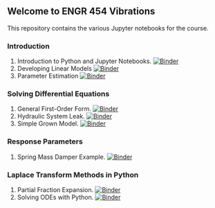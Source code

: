## Welcome to ENGR 454 Vibrations
This repository contains the various Jupyter notebooks for the course.

### Introduction
1. Introduction to Python and Jupyter Notebooks. [![Binder](https://mybinder.org/badge_logo.svg)](https://mybinder.org/v2/gh/drfridline/ENGR454-Vibrations/master?filepath=PythonIntroduction.ipynb)
2. Developing Linear Models [![Binder](https://mybinder.org/badge_logo.svg)](https://mybinder.org/v2/gh/drfridline/ENGR454-Vibrations/master?filepath=CantileverBeamDeflectionModel.ipynb)
3. Parameter Estimation [![Binder](https://mybinder.org/badge_logo.svg)](https://mybinder.org/v2/gh/drfridline/ENGR454-Vibrations/master?filepath=CurveFitting.ipynb)

### Solving Differential Equations
1. General First-Order Form. [![Binder](https://mybinder.org/badge_logo.svg)](https://mybinder.org/v2/gh/drfridline/ENGR454-Vibrations/master?filepath=GeneralFirstOrderForm.ipynb)
2. Hydraulic System Leak. [![Binder](https://mybinder.org/badge_logo.svg)](https://mybinder.org/v2/gh/drfridline/ENGR454-Vibrations/master?filepath=HydraulicSystemLeak.ipynb)
3. Simple Grown Model. [![Binder](https://mybinder.org/badge_logo.svg)](https://mybinder.org/v2/gh/drfridline/ENGR454-Vibrations/master?filepath=SimpleGrowthModel.ipynb)

### Response Parameters
1. Spring Mass Damper Example. [![Binder](https://mybinder.org/badge_logo.svg)](https://mybinder.org/v2/gh/drfridline/ENGR454-Vibrations/master?filepath=SpringMassDamperExample.ipynb)

### Laplace Transform Methods in Python
1. Partial Fraction Expansion. [![Binder](https://mybinder.org/badge_logo.svg)](https://mybinder.org/v2/gh/drfridline/ENGR454-Vibrations/master?filepath=PartialFractionExpansionExamples.ipynb)
2. Solving ODEs with Python. [![Binder](https://mybinder.org/badge_logo.svg)](https://mybinder.org/v2/gh/drfridline/ENGR454-Vibrations/master?filepath=ODESolvers.ipynb)
